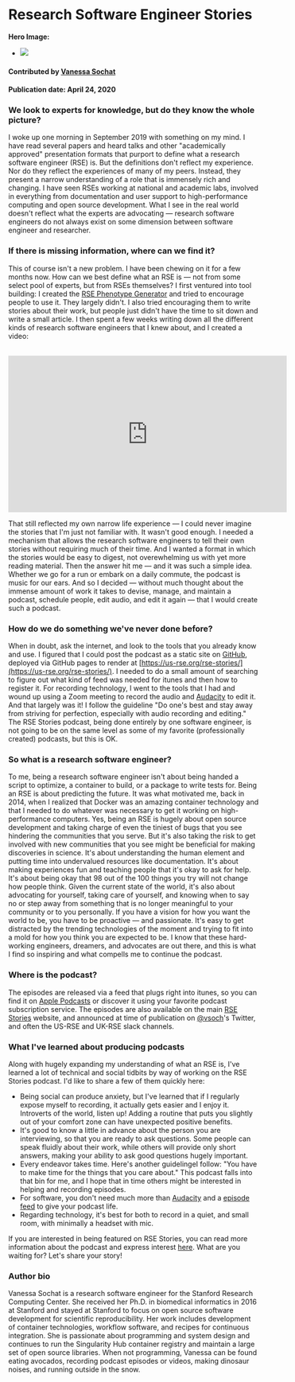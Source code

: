 # Research Software Engineer Stories

**Hero Image:**

 - <img src='https://github.com/betterscientificsoftware/images/raw/master/Blog_042320_podcast.jpg' />
 
#### Contributed by [Vanessa Sochat](https://github.com/vsoch "@vsoch on GitHub")

#### Publication date: April 24, 2020

### We look to experts for knowledge, but do they know the whole picture?

I woke up one morning in September 2019 with something on my mind. I have read several
papers and heard talks and other "academically approved" presentation formats that purport to define what
a research software engineer (RSE) is. But the definitions don't reflect my experience.
Nor do they reflect the experiences of many of my peers. Instead, they present a  narrow
understanding of a role that is immensely rich and changing. I have seen RSEs working at national and academic labs, involved in everything from documentation and user support to high-performance computing and
open source development. 
What I see in the real world
doesn't reflect what the experts are advocating — research software engineers do not
always exist on some dimension between software engineer and researcher.

### If there is missing information, where can we find it?

This of course isn't a new problem.  I have been chewing on it for a few months now.
How can we best define what an RSE is —  not from some select pool of experts, but 
from RSEs themselves? I first ventured into tool building: I created the 
[RSE Phenotype Generator](https://rseng.github.io/rse-phenotype/) and tried to
encourage people to use it. They largely didn't. I also tried encouraging them to write
stories about their work, but people just didn't have the time to sit down and write a small article.
I then spent a few weeks writing down all the different kinds of research software
engineers that I knew about, and I created a video:

<br>

<iframe width="560" height="315" src="https://www.youtube.com/embed/trAfA9VWLTQ" frameborder="0" allow="accelerometer; autoplay; encrypted-media; gyroscope; picture-in-picture" allowfullscreen></iframe>

<br>

That still reflected my own narrow life experience — I could never imagine the stories
that I'm just not familiar with. It wasn't good enough. 
I needed a mechanism that allows the research software engineers to tell their own stories without 
requiring much of their time. And I wanted a format in which the stories would be easy to digest, not overewhelming
us with yet more reading material. Then the answer hit me — and it was such a simple idea. 
Whether we go for a run
or embark on a daily commute, the podcast is  music
for our ears. And so I decided — without much thought about
the immense amount of work it takes to devise, manage, and maintain a podcast, 
schedule people, edit audio, and edit it again — that I would create such a podcast.

### How do we do something we've never done before?

When in doubt, ask the internet, and look to the tools that you already know and use.
I figured that I could post the podcast as a static site on [GitHub](https://github.com/usrse/rse-stories), 
deployed via GitHub pages to render at [https://us-rse.org/rse-stories/](https://us-rse.org/rse-stories/).
I needed to do a small amount of searching to figure out what kind of feed was needed for itunes
and then how to register it. For recording technology, I went to the tools that I had
and wound up using a Zoom meeting to record the audio and  [Audacity](https://www.audacityteam.org/) to edit it.
And that largely was it! I follow the guideline "Do one's best and stay away from striving
for perfection, especially with audio recording and editing." The RSE Stories podcast,
being done entirely  by one software engineer, is not going to be on the same
level as some of my favorite (professionally created) podcasts, but this is OK. 

### So what is a research software engineer?

To me, being a research software engineer 
isn't about being handed a script to optimize, a container to build, or a package to write tests for. Being an RSE is about
predicting the future. It was what motivated me, back in 2014, when I realized that Docker was an amazing container technology and that I needed
to do whatever was necessary to get it working on high-performance computers. Yes, being an RSE is hugely about open source development
and taking charge of even the tiniest of bugs that you see hindering the communities that you serve.
But it's also  taking the risk to get involved with new communities that you see might be beneficial for making discoveries in science. 
It's about understanding the human element and putting time into undervalued resources like documentation. It's about making
experiences fun and teaching people that it's okay to ask for help. It's about being okay that 98 out of the 100 things you
try will not change how people think. Given the current state of the world, it's also about advocating for yourself,
taking care of yourself, and knowing when to say no or step away from something that is no longer meaningful to your
community or to you personally. If you have a vision for how you want the world to be, you have to be proactive — and passionate. 
It's easy to get distracted by the trending technologies of the moment and trying to fit into a mold for how
you think you are expected to be. I know that these hard-working engineers, dreamers, and advocates are out 
there, and this is what I find so inspiring and what compells me to continue the podcast.

### Where is the podcast?

The episodes are released via a feed that plugs right into itunes, so you can
find it on [Apple Podcasts](https://podcasts.apple.com/us/podcast/rse-stories/id1481504497)
or discover it using your favorite podcast subscription service. The episodes are also
available on the main [RSE Stories](https://us-rse.org/rse-stories/) website,
and announced at time of publication on [@vsoch](https://twitter.com/vsoch/)'s Twitter,
and often the US-RSE and UK-RSE slack channels.

### What I've learned about producing podcasts

Along with hugely expanding my understanding of what an RSE is, I've learned a lot of
technical and social tidbits by way of working on the RSE Stories podcast. I'd like
to share a few of them quickly here:

 - Being social can produce anxiety, but I've learned that if I regularly expose myself to recording, it actually gets easier and I enjoy it. Introverts of the world, listen up! Adding a routine that puts you slightly out of your comfort zone can have unexpected positive benefits.
 - It's good to know a little in advance about the person you are interviewing, so that you are ready to ask questions. Some people can speak fluidly about their work, while others will provide only short answers, making your ability to ask good questions hugely important.
 - Every endeavor takes time. Here's another guidelingeI follow: "You have to make time for the things that you care about." This podcast falls into that bin for me, and I hope that in time others might be interested in helping and recording episodes.
 - For software, you don't need much more than [Audacity](https://www.audacityteam.org/) and a [episode feed](https://github.com/USRSE/rse-stories/blob/master/pages/episodes.rss) to give your podcast life.  
 - Regarding technology, it's best for both to record in a quiet, and small room, with minimally a headset with mic.

If you are interested in being featured on RSE Stories, you can read more information about
the podcast and express interest [here](https://us-rse.org/rse-stories/about/). What are you waiting for?
Let's share your story!


### Author bio

Vanessa Sochat is a research software engineer for the Stanford Research Computing Center. She received her Ph.D. in biomedical informatics in 2016 at Stanford and stayed at Stanford to focus on open source software development for scientific reproducibility. Her work includes development of container technologies, workflow software, and recipes for continuous integration. She is passionate about programming and system design and continues to run the Singularity Hub container registry and maintain a large set of open source libraries. When not programming, Vanessa can be found eating avocados, recording podcast episodes or  videos, making dinosaur noises, and running outside in the snow.


<!---
Publish: Preview
Categories: Collaboration, Planning
Topics: Projects and Organizations, Software Engineering
Tags: bssw-blog-article
Level: 2
Prerequisites: default
Aggregate: none
--->
